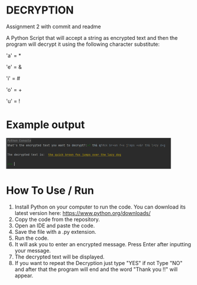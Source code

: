 # DECRYPTION
Assignment 2 with commit and readme


A Python Script that will accept a string as encrypted text and then the program will decrypt it using the following character substitute:

'a' = *

'e' = & 

'i' = # 

'o' = +

'u' = !

# Example output

![](images/expdecrypt.PNG)

# How To Use / Run
1. Install Python on your computer to run the code. You can download its latest version here: https://www.python.org/downloads/ 
2. Copy the code from the repository. 
3. Open an IDE and paste the code. 
4. Save the file with a .py extension. 
5. Run the code. 
6. It will ask you to enter an encrypted message. Press Enter after inputting your message.
7. The decrypted text will be displayed.
8. If you want to repeat the Decryption just type "YES" if not Type "NO" and after that the program will end and the word "Thank you !!" will appear.

